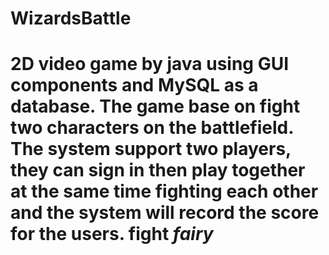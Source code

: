 # WizardsBattle

2D video game by java using GUI components and MySQL as a database. The game base on fight two characters on the battlefield. The system support two players, they can sign in then play together at the same time fighting each other and the system will record the score for the users.
**fight**
*fairy*
========

